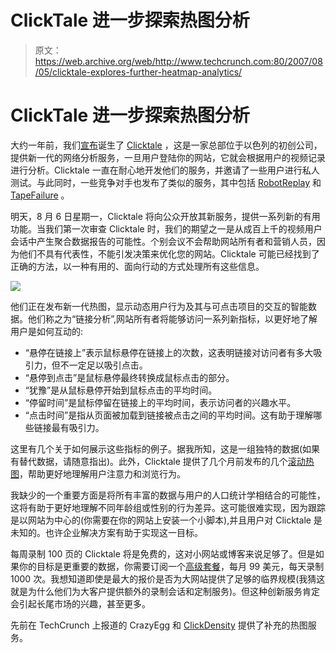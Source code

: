 # ClickTale 进一步探索热图分析

> 原文：<https://web.archive.org/web/http://www.techcrunch.com:80/2007/08/05/clicktale-explores-further-heatmap-analytics/>

# ClickTale 进一步探索热图分析

大约一年前，我们[宣布](https://web.archive.org/web/20220818234259/http://www.beta.techcrunch.com/2006/07/11/watch-internet-users%E2%80%99-behaviour-with-clicktale/)诞生了 [Clicktale](https://web.archive.org/web/20220818234259/http://clicktale.com/) ，这是一家总部位于以色列的初创公司，提供新一代的网络分析服务，一旦用户登陆你的网站，它就会根据用户的视频记录进行分析。Clicktale 一直在耐心地开发他们的服务，并邀请了一些用户进行私人测试。与此同时，一些竞争对手也发布了类似的服务，其中包括 [RobotReplay](https://web.archive.org/web/20220818234259/http://www.robotreplay.com/) 和 [TapeFailure](https://web.archive.org/web/20220818234259/http://www.tapefailure.com/) 。

明天，8 月 6 日星期一，Clicktale 将向公众开放其新服务，提供一系列新的有用功能。当我们第一次审查 Clicktale 时，我们的期望之一是从成百上千的视频用户会话中产生聚合数据报告的可能性。个别会议不会帮助网站所有者和营销人员，因为他们不具有代表性，不能引发决策来优化您的网站。Clicktale 可能已经找到了正确的方法，以一种有用的、面向行动的方式处理所有这些信息。

![](img/7cd5e9483bb126f142f44f0b5c625603.png)

他们正在发布新一代热图，显示动态用户行为及其与可点击项目的交互的智能数据。他们称之为“链接分析”,网站所有者将能够访问一系列新指标，以更好地了解用户是如何互动的:

*   “悬停在链接上”表示鼠标悬停在链接上的次数，这表明链接对访问者有多大吸引力，但不一定足以吸引点击。
*   “悬停到点击”是鼠标悬停最终转换成鼠标点击的部分。
*   “犹豫”是从鼠标悬停开始到鼠标点击的平均时间。
*   “停留时间”是鼠标停留在链接上的平均时间，表示访问者的兴趣水平。
*   “点击时间”是指从页面被加载到链接被点击之间的平均时间。这有助于理解哪些链接最有吸引力。

这里有几个关于如何展示这些指标的例子。据我所知，这是一组独特的数据(如果有替代数据，请随意指出)。此外，Clicktale 提供了几个月前发布的几个[滚动热图](https://web.archive.org/web/20220818234259/http://blog.clicktale.com/2007/04/03/clicktale-heatmaps/)，帮助更好地理解用户注意力和浏览行为。

我缺少的一个重要方面是将所有丰富的数据与用户的人口统计学相结合的可能性，这将有助于更好地理解不同年龄组或性别的行为差异。这可能很难实现，因为跟踪是以网站为中心的(你需要在你的网站上安装一个小脚本),并且用户对 Clicktale 是未知的。也许企业解决方案有助于实现这一目标。

每周录制 100 页的 Clicktale 将是免费的，这对小网站或博客来说足够了。但是如果你的目标是更重要的数据，你需要订阅一个[高级套餐](https://web.archive.org/web/20220818234259/http://www.clicktale.com/pricing.html)，每月 99 美元，每天录制 1000 次。我想知道即使是最大的报价是否为大网站提供了足够的临界规模(我猜这就是为什么他们为大客户提供额外的录制会话和定制服务)。但这种创新服务肯定会引起长尾市场的兴趣，甚至更多。

先前在 TechCrunch 上报道的 CrazyEgg 和 [ClickDensity](https://web.archive.org/web/20220818234259/http://www.beta.techcrunch.com/2006/08/04/clickdensity-maps-the-heat-of-website-traffic/) 提供了补充的热图服务。